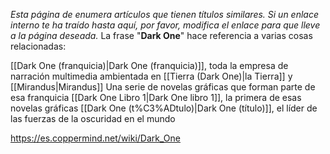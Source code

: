 *Esta página de  enumera artículos que tienen títulos similares.  Si un enlace interno te ha traído hasta aquí, por favor, modifica el enlace para que lleve a la página deseada.*
La frase "**Dark One**" hace referencia a varias cosas relacionadas:

[[Dark One (franquicia)\|Dark One (franquicia)]], toda la empresa de narración multimedia ambientada en [[Tierra (Dark One)\|la Tierra]] y [[Mirandus\|Mirandus]]
Una serie de novelas gráficas que forman parte de esa franquicia
[[Dark One Libro 1\|Dark One libro 1]], la primera de esas novelas gráficas
[[Dark One (t%C3%ADtulo)\|Dark One (título)]], el líder de las fuerzas de la oscuridad en el mundo


https://es.coppermind.net/wiki/Dark_One